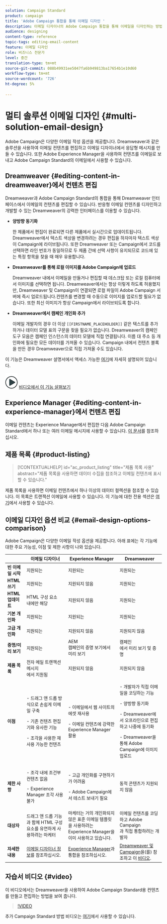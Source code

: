 ```yaml
---
solution: Campaign Standard
product: campaign
title: 'Adobe Campaign 통합을 통해 이메일 디자인 '
description: 이메일 디자이너의 Adobe Campaign 통합을 통해 이메일을 디자인하는 방법을 살펴볼 수 있습니다.
audience: designing
content-type: reference
topic-tags: editing-email-content
feature: 이메일 디자인
role: 비즈니스 전문가
level: 중간
translation-type: tm+mt
source-git-commit: 088b49931ee5047fa6b949813ba17654b1e10d60
workflow-type: tm+mt
source-wordcount: '726'
ht-degree: 5%

---
```



# 멀티 솔루션 이메일 디자인 {#multi-solution-email-design}

Adobe Campaign은 다양한 이메일 작성 옵션을 제공합니다. Dreamweaver과 같은 솔루션을 사용하여 이메일 컨텐츠를 편집하고 이메일 디자이너에서 응답형 메시지를 만들 수 있습니다. 또한 Adobe Experience Manager을 사용하여 컨텐츠를 이메일로 보내고 Adobe Campaign Standard의 이메일에서 사용할 수 있습니다.

## Dreamweaver {#editing-content-in-dreamweaver}에서 컨텐츠 편집

Dreamweaver과 Adobe Campaign Standard의 통합을 통해 Dreamweaver 인터페이스에서 이메일의 컨텐츠를 편집할 수 있습니다. 반응형 이메일 컨텐츠를 디자인하고 개발할 수 있는 Dreamweaver의 강력한 인터페이스를 이용할 수 있습니다.

* **양방향 동기화**

   한 제품에서 편집이 완료되면 다른 제품에서 실시간으로 업데이트됩니다. Dreamweaver에서 텍스트 색상을 변경하려는 경우 편집을 하자마자 텍스트 색상이 Campaign에 라이브됩니다. 또한 Dreamweaver 또는 Campaign에서 코드를 선택하면 라인 번호가 동일하므로 두 제품 간에 선택 사항이 유지되므로 코드에 있는 특정 항목을 찾을 때 매우 유용합니다.

* **Dreamweaver를 통해 로컬 이미지를 Adobe Campaign에 업로드**

   Dreamweaver 내에서 이메일을 만들거나 편집할 때 데스크탑 또는 로컬 컴퓨터에서 이미지를 선택하면 됩니다. Dreamweaver에서는 항상 이렇게 하도록 허용했지만, Dreamweaver 및 Campaign이 연결되면 로컬 파일이 Adobe Campaign 서버에 즉시 업로드됩니다.컨텐츠를 변경할 때 수동으로 이미지를 업로드할 필요가 없습니다. 또한 최신 이미지가 항상 Campaign에서 라이브되도록 합니다.

* **Dreamweaver에서 캠페인 개인화 추가**

   이메일 개발자의 경우 더 이상 `[[FIRSTNAME_PLACEHOLDER]]` 같은 텍스트를 추가하거나 데이터 모델 표의 구문을 찾을 필요가 없습니다. Dreamweaver의 캠페인 도구 모음은 캠페인 인스턴스의 데이터 모델에 직접 연결됩니다. 이름 대 주소 등 개인화에 필요한 모든 데이터를 가져올 수 있습니다. Campaign 내에서 컨텐츠 블록을 만든 경우 Dreamweaver으로 직접 가져올 수도 있습니다.

이 기능은 Dreamweaver 설명서에서 액세스 가능한 [여기](https://helpx.adobe.com/kr/dreamweaver/using/working-with-dreamweaver-and-campaign.html)에 자세히 설명되어 있습니다.

![](assets/do-not-localize/how-to-video.png) [비디오에서 이 기능 살펴보기](#video)

## Experience Manager {#editing-content-in-experience-manager}에서 컨텐츠 편집

이메일 컨텐츠는 Experience Manager에서 편집한 다음 Adobe Campaign Standard에서 하나 또는 여러 이메일 메시지에 사용할 수 있습니다. [이 문서](../../integrating/using/integrating-with-experience-manager.md)를 참조하십시오.

## 제품 목록 {#product-listing}

>[!CONTEXTUALHELP]
>id="ac_product_listing"
>title="제품 목록 사용"
>abstract="제품 목록을 사용하면 데이터 수집을 참조하고 이메일 컨텐츠에 표시할 수 있습니다."

제품 목록을 사용하면 이메일 컨텐츠에서 하나 이상의 데이터 컬렉션을 참조할 수 있습니다. 이 목록은 트랜잭션 이메일에 사용할 수 있습니다. 이 기능에 대한 전용 섹션은 [여기](../../designing/using/using-product-listings.md)에서 사용할 수 있습니다.

## 이메일 디자인 옵션 비교 {#email-design-options-comparison}

Adobe Campaign은 다양한 이메일 작성 옵션을 제공합니다. 아래 표에는 각 기능에 대한 주요 가능성, 이점 및 제한 사항이 나와 있습니다.

<table> 
 <thead> 
  <tr> 
   <th> </th> 
   <th> 이메일 디자이너<br /> </th> 
   <th> Experience Manager<br /> </th> 
   <th> Dreamweaver<br /> </th> 
  </tr> 
 </thead> 
 <tbody> 
  <tr> 
   <td> <strong>빈 이메일 시작</strong><br /> </td> 
   <td> 지원되는<br /> </td> 
   <td> 지원되는<br /> </td> 
   <td> 지원되는<br /> </td> 
  </tr> 
  <tr> 
   <td> <strong>HTML 쓰기</strong><br /> </td> 
   <td> 지원되는<br /> </td> 
   <td> 지원되지 않음<br /> </td> 
   <td> 지원되는<br /> </td> 
  </tr> 
  <tr> 
   <td> <strong>HTML 업데이트</strong><br /> </td> 
   <td> HTML 구성 요소<br /> 내에만 해당 </td> 
   <td> 지원되지 않음<br /> </td> 
   <td> 지원되는<br /> </td> 
  </tr> 
  <tr> 
   <td> <strong>기본 개인화</strong><br /> </td> 
   <td> 지원되는<br /> </td> 
   <td> 지원되는<br /> </td> 
   <td> 지원되는<br /> </td> 
  </tr> 
  <tr> 
   <td> <strong>고급 개인화</strong><br /> </td> 
   <td> 지원되는<br /> </td> 
   <td> 지원되지 않음<br /> </td> 
   <td> 지원되지 않음<br /> </td> 
  </tr> 
  <tr> 
   <td> <strong>증명/미리 보기</strong><br /> </td> 
   <td> 지원되는<br /> </td> 
   <td> AEM<br /> 캠페인의 증명 보기에서 미리 보기<br /> </td> 
   <td> 캠페인<br />에서 미리 보기 및 증명 </td> 
  </tr> 
  <tr> 
   <td> <strong>제품 목록</strong><br /> </td> 
   <td> 전자 메일 트랜잭션 메시지<br />에서 지원됨 </td> 
   <td> 지원되지 않음<br /> </td> 
   <td> 지원되지 않음<br /> </td> 
  </tr> 
  <tr> 
   <td> <strong>이점</strong><br /> </td> 
   <td> 
     <p>- 드래그 앤 드롭 방식으로 손쉽게 이메일 구축</p>
     <p>- 기존 컨텐츠 편집기와 유사한 기능</p>
     <p>- 조각을 사용한 재사용 가능한 컨텐츠</p>
  </td> 
   <td> 
     <p>- 이메일에서 웹 사이트의 에셋 재사용</p>
     <p>- 이메일 컨텐츠에 강력한 Experience Manager 활용</p>
    </td> 
   <td> 
    <p>- 개발자가 직접 이메일을 코딩하는 기능</p>
    <p>- 양방향 동기화</p>
    <p>- Dreamweaver에서 오프라인으로 편집하고 나중에 동기화</p>
    <p>- Dreamweaver을 통해 Adobe Campaign에 이미지 업로드</p>
  </td> 
  </tr> 
  <tr> 
   <td> <strong>제한 사항</strong><br /> </td> 
   <td> 
     <p>- 조각 내에 조건부 컨텐츠 없음</p>
     <p>- Experience Manager 조각 사용 불가</p>
  </td> 
   <td> 
     <p>- 고급 개인화를 구현하기가 어려움</p>
     <p>- Adobe Campaign에서 테스트 보내기 필요</p>
  </td> 
   <td> 동적 콘텐츠가 지원되지 않음<br /> </td> 
  </tr> 
  <tr> 
   <td> <strong>대상자</strong><br /> </td> 
   <td> 드래그 앤 드롭 기능과 함께 HTML 구성 요소를 유연하게 사용하려는 마케터<br /> </td> 
   <td> 마케터는 거의 개인화되지 않은 표준 이메일 템플릿을 사용하려는 Experience Manager을 이미 사용하고 있습니다.<br /> </td> 
   <td> 이메일 컨텐츠를 코딩하고 Adobe Campaign<br />과 직접 통합하려는 개발자 </td> 
  </tr> 
  <tr> 
   <td> <strong>자세한 내용</strong><br /> </td> 
   <td> <a href="../../designing/using/designing-content-in-adobe-campaign.md">이메일 디자이너 정보</a>를 참조하십시오.<br /> </td> 
   <td> <a href="../../integrating/using/integrating-with-experience-manager.md">Experience Manager</a>과 통합을 참조하십시오.<br /> </td> 
   <td> <a href="https://helpx.adobe.com/dreamweaver/using/working-with-dreamweaver-and-campaign.html">Dreamweaver 및 Campaign</a>을(를) 참조하고 이 <a href="#video">비디오</a>.<br /> </td> 
  </tr> 
 </tbody> 
</table>

## 자습서 비디오 {#video}

이 비디오에서는 Dreamweaver을 사용하여 Adobe Campaign Standard용 컨텐츠를 만들고 편집하는 방법을 보여 줍니다.

>[!VIDEO](https://video.tv.adobe.com/v/23121?quality=12&captions=eng)

추가 Campaign Standard 방법 비디오는 [여기](https://experienceleague.adobe.com/docs/campaign-standard-learn/tutorials/overview.html?lang=ko)에서 사용할 수 있습니다.
